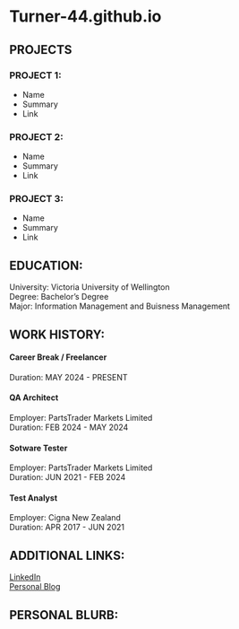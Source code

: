 # Turner-44.github.io

## PROJECTS

### PROJECT 1: 
- Name
- Summary
- Link

### PROJECT 2: 
- Name
- Summary
- Link

### PROJECT 3:
- Name
- Summary
- Link

## EDUCATION: 
University: Victoria University of Wellington<br/>
Degree: Bachelor’s Degree<br/>
Major: Information Management and Buisness Management<br/>

## WORK HISTORY: 
#### Career Break / Freelancer<br/>
Duration: MAY 2024 - PRESENT
<br/>

#### QA Architect
Employer: PartsTrader Markets Limited<br/>
Duration: FEB 2024 - MAY 2024
<br/>

#### Sotware Tester
Employer: PartsTrader Markets Limited<br/>
Duration: JUN 2021 - FEB 2024
<br/>

#### Test Analyst
Employer: Cigna New Zealand<br/>
Duration: APR 2017 - JUN 2021
<br/>

## ADDITIONAL LINKS:
[LinkedIn](https://www.linkedin.com/in/matthewwilliamturner)  
[Personal Blog](https://www.becomingmatthew.com)

## PERSONAL BLURB:

